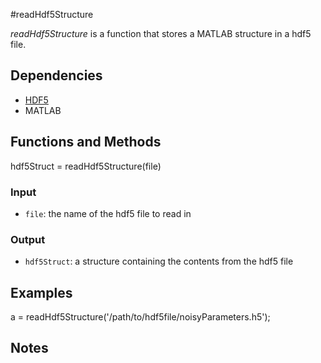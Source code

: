 #readHdf5Structure

*readHdf5Structure* is a function that stores a MATLAB structure in a hdf5 file. 

## Dependencies
* [HDF5](http://www.hdfgroup.org/HDF5/)
* MATLAB 

## Functions and Methods
hdf5Struct = readHdf5Structure(file)

### Input
* `file`: the name of the hdf5 file to read in

### Output
* `hdf5Struct`: a structure containing the contents from the hdf5 file

## Examples

a = readHdf5Structure('/path/to/hdf5file/noisyParameters.h5');

## Notes

